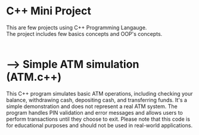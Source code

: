 # C++ Mini Project
This are few projects using C++ Programming Langauge.
<br>
The project includes few basics concepts and OOP's concepts.
<br><br>
# --> Simple ATM simulation (ATM.c++)
This C++ program simulates basic ATM operations, including checking your balance, withdrawing cash, depositing cash, and transferring funds. It's a simple demonstration and does not represent a real ATM system. The program handles PIN validation and error messages and allows users to perform transactions until they choose to exit. Please note that this code is for educational purposes and should not be used in real-world applications.